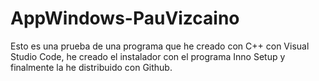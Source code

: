 # AppWindows-PauVizcaino
Esto es una prueba de una programa que he creado con C++ con Visual Studio Code,
he creado el instalador con el programa Inno Setup y finalmente la he 
distribuido con Github.
